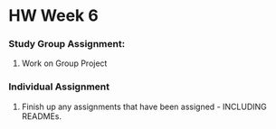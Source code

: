 # HW Week 6

### Study Group Assignment:
1. Work on Group Project

### Individual Assignment
1. Finish up any assignments that have been assigned - INCLUDING READMEs.
